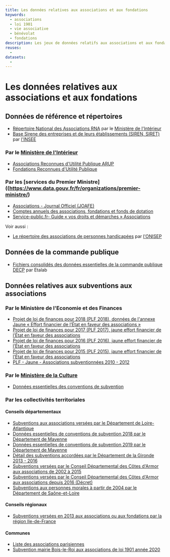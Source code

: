 ```yaml
---
title: Les données relatives aux associations et aux fondations
keywords:
  - associations
  - loi 1901
  - vie associative
  - bénévolat
  - fondations
description: Les jeux de données relatifs aux associations et aux fondations en France sur data.gouv.fr
reuses:
  - 
datasets:
  - 
---
```


# Les données relatives aux associations et aux fondations

## Données de référence et répertoires

- [Répertoire National des Associations RNA](https://www.data.gouv.fr/fr/datasets/repertoire-national-des-associations/) par le [Ministère de l'Intérieur](https://www.data.gouv.fr/fr/organizations/ministere-de-l-interieur/)
- [Base Sirene des entreprises et de leurs établissements (SIREN, SIRET)](https://www.data.gouv.fr/fr/datasets/base-sirene-des-entreprises-et-de-leurs-etablissements-siren-siret/) par [l'INSEE](https://www.data.gouv.fr/fr/organizations/institut-national-de-la-statistique-et-des-etudes-economiques-insee/)

### Par le [Ministère de l'Intérieur](https://www.data.gouv.fr/fr/organizations/ministere-de-l-interieur/)

- [Associations Reconnues d'Utilité Publique ARUP](https://www.data.gouv.fr/fr/datasets/associations-reconnues-d-utilite-publique/)
- [Fondations Reconnues d'Utilité Publique](https://www.data.gouv.fr/fr/datasets/fondations-reconnues-d-utilite-publique/) 

### Par les [services du Premier Ministre]((https://www.data.gouv.fr/fr/organizations/premier-ministre/)

- [Associations - Journal Officiel (JOAFE)](https://www.data.gouv.fr/fr/datasets/associations-joafe/)
- [Comptes annuels des associations, fondations et fonds de dotation](https://www.data.gouv.fr/fr/datasets/comptes-associations/)
- [Service-public.fr- Guide « vos droits et démarches » Associations](https://www.data.gouv.fr/fr/datasets/service-public-fr-guide-vos-droits-et-demarches-associations/)

Voir aussi :

- [Le répertoire des associations de personnes handicapées](https://www.data.gouv.fr/fr/datasets/associations-de-personnes-handicapees/#_) par [l'ONISEP](https://www.data.gouv.fr/fr/organizations/office-national-d-information-sur-les-enseignements-et-les-professions/)

## Données de la commande publique

- [Fichiers consolidés des données essentielles de la commande publique DECP](https://www.data.gouv.fr/fr/datasets/fichiers-consolides-des-donnees-essentielles-de-la-commande-publique/) par Etalab

## Données relatives aux subventions aux associations

### Par le Ministère de l'Economie et des Finances

- [Projet de loi de finances pour 2018 (PLF 2018), données de l'annexe Jaune « Effort financier de l’État en faveur des associations »](https://www.data.gouv.fr/fr/datasets/projet-de-loi-de-finances-pour-2018-plf-2018-donnees-de-lannexe-jaune-effort-financier-de-letat-en-faveur-des-associations-1/)
- [Projet de loi de finances pour 2017 (PLF 2017), jaune effort financier de l’État en faveur des associations](https://www.data.gouv.fr/fr/datasets/projet-de-loi-de-finances-pour-2017-plf-2017-jaune-effort-financier-de-letat-en-faveur-des-associations/#_)
- [Projet de loi de finances pour 2016 (PLF 2016), jaune effort financier de l’État en faveur des associations](https://www.data.gouv.fr/fr/datasets/projet-de-loi-de-finances-pour-2016-plf-2016-jaune-effort-financier-de-letat-en-faveur-des-associations/)
- [Projet de loi de finances pour 2015 (PLF 2015), jaune effort financier de l’État en faveur des associations](https://www.data.gouv.fr/fr/datasets/projet-de-loi-de-finances-pour-2015-plf-2015-jaune-effort-financier-de-letat-en-faveur-des-associations/)
- [PLF - Jaune - Associations subventionnées 2010 - 2012](https://www.data.gouv.fr/fr/datasets/plf-jaune-associations-subventionnees/)

### Par le [Ministère de la Culture](https://www.data.gouv.fr/fr/organizations/ministere-de-la-culture-et-de-la-communication/)

- [Données essentielles des conventions de subvention](https://www.data.gouv.fr/fr/datasets/donnees-essentielles-des-conventions-de-subvention-5/)

### Par les collectivités territoriales

#### Conseils départementaux

- [Subventions aux associations versées par le Département de Loire-Atlantique](https://www.data.gouv.fr/fr/datasets/subventions-aux-associations-versees-par-le-departement-de-loire-atlantique-2/)
- [Données essentielles de conventions de subvention 2018 par le Département de Mayenne](https://www.data.gouv.fr/fr/datasets/donnees-essentielles-de-conventions-de-subvention-2018/)
- [Données essentielles de conventions de subvention 2019 par le Département de Mayenne](https://www.data.gouv.fr/fr/datasets/donnees-essentielles-de-conventions-de-subvention-2019/)
- [Détail des subventions accordées par le Département de la Gironde 2013 - 2016](https://www.data.gouv.fr/fr/datasets/detail-des-subventions-accordees-par-le-departement-de-la-gironde/)
- [Subventions versées par le Conseil Départemental des Côtes d'Armor aux associations de 2002 à 2015](https://www.data.gouv.fr/fr/datasets/subventions-versees-par-le-conseil-departemental-des-cotes-darmor-aux-associations-de-2002-a-2015/)
- [Subventions versées par le Conseil Départemental des Côtes d'Armor aux associations depuis 2016 (Décret)](https://www.data.gouv.fr/fr/datasets/subventions-versees-par-le-conseil-departemental-des-cotes-darmor-aux-associations-depuis-2016-decret-1/)
- [Subventions aux personnes morales à partir de 2004 par le Département de Saône-et-Loire](https://www.data.gouv.fr/fr/datasets/subventions-aux-personnes-morales-a-partir-de-2004/)

#### Conseils régionaux

- [Subventions versées en 2013 aux associations ou aux fondations par la région Ile-de-France](https://www.data.gouv.fr/fr/datasets/subventions-versees-en-2013-aux-associations-ou-aux-fondations/#_) 

#### Communes

- [Liste des associations parisiennes](https://www.data.gouv.fr/fr/datasets/liste-des-associations-parisiennes-prs/)
- [Subvention mairie Bois-le-Roi aux associations de loi 1901 année 2020](https://www.data.gouv.fr/fr/datasets/subvention-mairie-bois-le-roi-aux-associations-de-loi-1901-annee-2020/)
